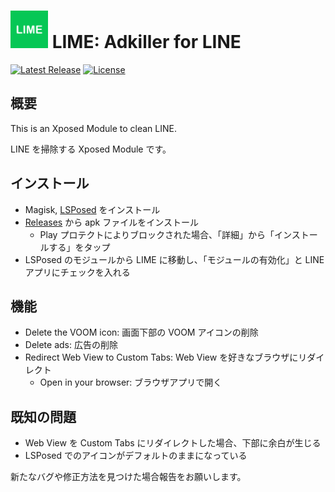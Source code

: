 # <img src="app/src/main/ic_launcher-playstore.png" width="60px"> LIME: Adkiller for LINE

[![Latest Release](https://img.shields.io/github/v/release/Chipppppppppp/LIME?label=latest)](https://github.com/Chipppppppppp/LIME/releases)
[![License](https://img.shields.io/badge/License-MIT-yellow.svg)](https://github.com/Chipppppppppp/LIME/blob/master/LICENSE)

## 概要

This is an Xposed Module to clean LINE. 

LINE を掃除する Xposed Module です。

## インストール

- Magisk, [LSPosed](https://github.com/LSPosed/LSPosed) をインストール
- [Releases](https://github.com/Chipppppppppp/LIME/releases) から apk ファイルをインストール
  - Play プロテクトによりブロックされた場合、「詳細」から「インストールする」をタップ
- LSPosed のモジュールから LIME に移動し、「モジュールの有効化」と LINE アプリにチェックを入れる

## 機能

- Delete the VOOM icon: 画面下部の VOOM アイコンの削除
- Delete ads: 広告の削除
- Redirect Web View to Custom Tabs: Web View を好きなブラウザにリダイレクト
  - Open in your browser: ブラウザアプリで開く

## 既知の問題

- Web View を Custom Tabs にリダイレクトした場合、下部に余白が生じる
- LSPosed でのアイコンがデフォルトのままになっている

新たなバグや修正方法を見つけた場合報告をお願いします。
